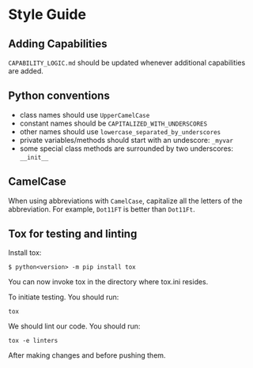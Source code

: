 Style Guide
===========

Adding Capabilities
-------------------

`CAPABILITY_LOGIC.md` should be updated whenever additional capabilities are added. 

Python conventions
------------------

- class names should use `UpperCamelCase`
- constant names should be `CAPITALIZED_WITH_UNDERSCORES`
- other names should use `lowercase_separated_by_underscores`
- private variables/methods should start with an undescore: `_myvar`
- some special class methods are surrounded by two underscores: `__init__`

CamelCase
---------

When using abbreviations with `CamelCase`, capitalize all the letters of the abbreviation. For example, `Dot11FT` is better than `Dot11Ft`.

Tox for testing and linting
---------------------------

Install tox:

```
$ python<version> -m pip install tox 
```

You can now invoke tox in the directory where tox.ini resides.

To initiate testing. You should run:

```
tox
```

We should lint our code. You should run:

```
tox -e linters
```

After making changes and before pushing them.